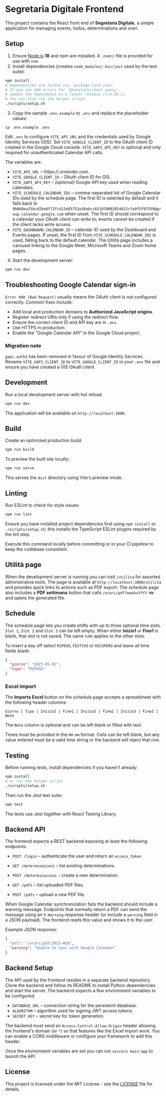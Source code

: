 # Segretaria Digitale Frontend

This project contains the React front end of **Segretaria Digitale**, a simple application for managing events, todos, determinations and orari.

## Setup

1. Ensure [Node.js](https://nodejs.org/) **18** and npm are installed. A `.nvmrc` file
   is provided for use with `nvm`.
2. Install dependencies (creates `node_modules/.bin/jest` used by the test suite):

```bash
npm install
# Dependencies are locked via `package-lock.json`
# If you see 404 errors for `@tanstack/react-query`,
# update the dependency to a recent release (>=4.36.1).
# You can also run the helper script
./scripts/setup.sh
```

3. Copy the sample `.env.example` to `.env` and replace the placeholder values:

```
cp .env.example .env
```

Edit `.env` to configure `VITE_API_URL` and the credentials used by Google
Identity Services (GIS). Set `VITE_GOOGLE_CLIENT_ID` to the OAuth client ID
created in the Google Cloud console. `VITE_GAPI_API_KEY` is optional and only
required for unauthenticated Calendar API calls.

The variables are:

- `VITE_API_URL` – https://<your-backend>.onrender.com.
- `VITE_GOOGLE_CLIENT_ID` – OAuth client ID for GIS.
- `VITE_GAPI_API_KEY` – *(optional)* Google API key used when reading calendars.
- `VITE_SCHEDULE_CALENDAR_IDS` – comma-separated list of Google Calendar IDs used
  by the schedule page. The first ID is selected by default and it falls back to
  `9b868ea25bcd2be6f72fc415d45753a30abcc651070802054d21cfa9f5f97559@group.calendar.google.com`
  when unset.
  The first ID should correspond to a calendar your OAuth client can write to; events
  cannot be created if the client lacks write access.
- `VITE_DASHBOARD_CALENDAR_ID` – calendar ID used by the Dashboard and Events
  pages. If unset, the first ID from `VITE_SCHEDULE_CALENDAR_IDS` is used,
  falling back to the default calendar.
  The Utilità page includes a carousel linking to the Google Meet,
  Microsoft Teams and Zoom home pages.

4. Start the development server:

```bash
npm run dev
```


## Troubleshooting Google Calendar sign-in

`Error 400 (Bad Request)` usually means the OAuth client is not configured correctly.
Common fixes include:

- Add local and production domains to **Authorized JavaScript origins**.
- Register redirect URIs only if using the redirect flow.
- Ensure the correct client ID and API key are in `.env`.
- Use HTTPS in production.
- Enable the "Google Calendar API" in the Google Cloud project.

### Migration note

`gapi.auth2` has been removed in favour of Google Identity Services. Rename
`VITE_GAPI_CLIENT_ID` to `VITE_GOOGLE_CLIENT_ID` in your `.env` file and ensure
you have created a GIS OAuth client.

## Development

Run a local development server with hot reload:

```bash
npm run dev
```

The application will be available on `http://localhost:3000`.

## Build

Create an optimized production build:

```bash
npm run build
```

To preview the built site locally:

```bash
npm run serve
```

This serves the `dist` directory using Vite's preview mode.

## Linting

Run ESLint to check for style issues:

```bash
npm run lint
```

Ensure you have installed project dependencies first using `npm install` or
`./scripts/setup.sh`; this installs the TypeScript ESLint plugins required by
the lint step.

Execute this command locally before committing or in your CI pipeline to keep the codebase consistent.

## Utilità page

When the development server is running you can visit `/utilita` for assorted
administrative tools. The page is available at
`http://localhost:3000/utilita` and provides quick links to actions such as PDF
export. The schedule page also includes a **PDF settimana** button that calls
`/orari/pdf?week=YYYY-WW` and opens the generated file.

## Schedule

The schedule page lets you create shifts with up to three optional time slots.
`Slot 1`, `Slot 2` and `Slot 3` can be left empty. When either **Inizio1** or
**Fine1** is blank, that slot is not saved. The same rule applies to the other
slots.

To insert a day off select `RIPOSO`, `FESTIVO` or `RECUPERO` and leave all time fields
blank:

```json
{
  "giorno": "2023-05-01",
  "tipo": "RIPOSO"
}
```

### Excel import

The **Importa Excel** button on the schedule page accepts a spreadsheet with the
following header columns:

```
Giorno | Tipo | Inizio1 | Fine1 | Inizio2 | Fine2 | Inizio3 | Fine3 | Note
```

The `Note` column is optional and can be left blank or filled with text.

Times must be provided in the `HH:mm` format. Cells can be left blank, but any
value entered must be a valid time string or the backend will reject that row.

## Testing

Before running tests, install dependencies if you haven't already:

```bash
npm install
# or run the helper script
./scripts/setup.sh
```

Then run the Jest test suite:

```bash
npm test
```

The tests use Jest together with React Testing Library.


## Backend API

The frontend expects a REST backend exposing at least the following endpoints:

- `POST /login` – authenticate the user and return an `access_token`.
- `GET /determinazioni` – list existing determinations.
- `POST /determinazioni` – create a new determination.

- `GET /pdfs` – list uploaded PDF files.
- `POST /pdfs` – upload a new PDF file.

When Google Calendar synchronization fails the backend should include a warning
message. Endpoints that normally return a PDF can send the message using an
`X-Warning` response header (or include a `warning` field in a JSON payload).
The frontend reads this value and shows it to the user.

Example JSON response:

```json
{
  "url": "/orari/pdf/2023-W18",
  "warning": "Unable to sync with Google Calendar"
}
```


## Backend Setup

The API used by the frontend resides in a separate backend repository. Clone
the backend and follow its README to install Python dependencies and start the
server. The backend expects a few environment variables to be configured:

- `DATABASE_URL` – connection string for the persistent database.
- `ALGORITHM` – algorithm used for signing JWT access tokens.
- `SECRET_KEY` – secret key for token generation.

The backend must send an `Access-Control-Allow-Origin` header allowing the frontend's domain (or `*`) so that features like the Excel import work. You can enable a CORS middleware or configure your framework to add this header.

Once the environment variables are set you can run `uvicorn main:app` to launch
the API.


## License

This project is licensed under the MIT License - see the [LICENSE](LICENSE) file for details.
